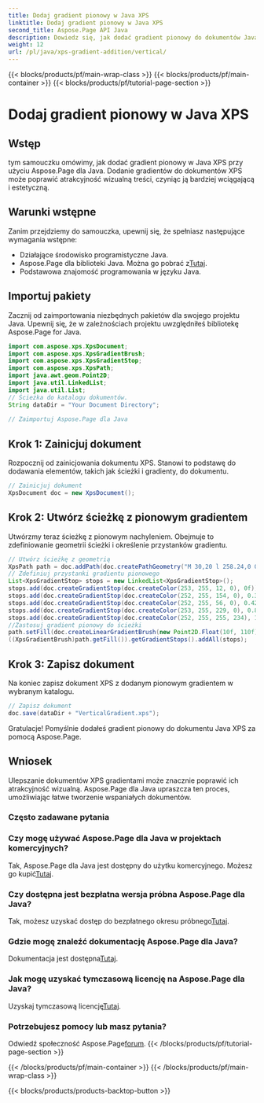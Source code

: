 ```yaml
---
title: Dodaj gradient pionowy w Java XPS
linktitle: Dodaj gradient pionowy w Java XPS
second_title: Aspose.Page API Java
description: Dowiedz się, jak dodać gradient pionowy do dokumentów Java XPS za pomocą Aspose.Page. Zwiększ atrakcyjność wizualną bez wysiłku. Wewnątrz instrukcja krok po kroku.
weight: 12
url: /pl/java/xps-gradient-addition/vertical/
---
```


{{< blocks/products/pf/main-wrap-class >}}
{{< blocks/products/pf/main-container >}}
{{< blocks/products/pf/tutorial-page-section >}}

# Dodaj gradient pionowy w Java XPS

## Wstęp
tym samouczku omówimy, jak dodać gradient pionowy w Java XPS przy użyciu Aspose.Page dla Java. Dodanie gradientów do dokumentów XPS może poprawić atrakcyjność wizualną treści, czyniąc ją bardziej wciągającą i estetyczną.
## Warunki wstępne
Zanim przejdziemy do samouczka, upewnij się, że spełniasz następujące wymagania wstępne:
- Działające środowisko programistyczne Java.
-  Aspose.Page dla biblioteki Java. Można go pobrać z[Tutaj](https://releases.aspose.com/page/java/).
- Podstawowa znajomość programowania w języku Java.
## Importuj pakiety
Zacznij od zaimportowania niezbędnych pakietów dla swojego projektu Java. Upewnij się, że w zależnościach projektu uwzględniłeś bibliotekę Aspose.Page for Java.
```java
import com.aspose.xps.XpsDocument;
import com.aspose.xps.XpsGradientBrush;
import com.aspose.xps.XpsGradientStop;
import com.aspose.xps.XpsPath;
import java.awt.geom.Point2D;
import java.util.LinkedList;
import java.util.List;
// Ścieżka do katalogu dokumentów.
String dataDir = "Your Document Directory";
        
// Zaimportuj Aspose.Page dla Java
```
## Krok 1: Zainicjuj dokument
Rozpocznij od zainicjowania dokumentu XPS. Stanowi to podstawę do dodawania elementów, takich jak ścieżki i gradienty, do dokumentu.
```java
// Zainicjuj dokument
XpsDocument doc = new XpsDocument();
```
## Krok 2: Utwórz ścieżkę z pionowym gradientem
Utwórzmy teraz ścieżkę z pionowym nachyleniem. Obejmuje to zdefiniowanie geometrii ścieżki i określenie przystanków gradientu.
```java
// Utwórz ścieżkę z geometrią
XpsPath path = doc.addPath(doc.createPathGeometry("M 30,20 l 258.24,0 0,56.64 -258.24,0 Z"));
// Zdefiniuj przystanki gradientu pionowego
List<XpsGradientStop> stops = new LinkedList<XpsGradientStop>();
stops.add(doc.createGradientStop(doc.createColor(253, 255, 12, 0), 0f));
stops.add(doc.createGradientStop(doc.createColor(252, 255, 154, 0), 0.359375f));
stops.add(doc.createGradientStop(doc.createColor(252, 255, 56, 0), 0.424805f));
stops.add(doc.createGradientStop(doc.createColor(253, 255, 229, 0), 0.879883f));
stops.add(doc.createGradientStop(doc.createColor(252, 255, 255, 234), 1f));
//Zastosuj gradient pionowy do ścieżki
path.setFill(doc.createLinearGradientBrush(new Point2D.Float(10f, 110f), new Point2D.Float(10f, 200f)));
((XpsGradientBrush)path.getFill()).getGradientStops().addAll(stops);
```
## Krok 3: Zapisz dokument
Na koniec zapisz dokument XPS z dodanym pionowym gradientem w wybranym katalogu.
```java
// Zapisz dokument
doc.save(dataDir + "VerticalGradient.xps");
```
Gratulacje! Pomyślnie dodałeś gradient pionowy do dokumentu Java XPS za pomocą Aspose.Page.
## Wniosek
Ulepszanie dokumentów XPS gradientami może znacznie poprawić ich atrakcyjność wizualną. Aspose.Page dla Java upraszcza ten proces, umożliwiając łatwe tworzenie wspaniałych dokumentów.

### Często zadawane pytania
### Czy mogę używać Aspose.Page dla Java w projektach komercyjnych?
 Tak, Aspose.Page dla Java jest dostępny do użytku komercyjnego. Możesz go kupić[Tutaj](https://purchase.aspose.com/buy).
### Czy dostępna jest bezpłatna wersja próbna Aspose.Page dla Java?
 Tak, możesz uzyskać dostęp do bezpłatnego okresu próbnego[Tutaj](https://releases.aspose.com/).
### Gdzie mogę znaleźć dokumentację Aspose.Page dla Java?
 Dokumentacja jest dostępna[Tutaj](https://reference.aspose.com/page/java/).
### Jak mogę uzyskać tymczasową licencję na Aspose.Page dla Java?
 Uzyskaj tymczasową licencję[Tutaj](https://purchase.aspose.com/temporary-license/).
### Potrzebujesz pomocy lub masz pytania?
 Odwiedź społeczność Aspose.Page[forum](https://forum.aspose.com/c/page/39).
{{< /blocks/products/pf/tutorial-page-section >}}

{{< /blocks/products/pf/main-container >}}
{{< /blocks/products/pf/main-wrap-class >}}

{{< blocks/products/products-backtop-button >}}

